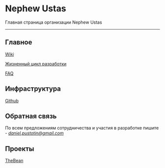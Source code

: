 # Nephew Ustas
Главная страница организации Nephew Ustas

---

## Главное
[Wiki](https://github.com/Nephew-Ustas/Nephew-Ustas/blob/main/Pages/Wiki.md)

[Жизненный цикл разработки](https://github.com/Nephew-Ustas/Nephew-Ustas/blob/main/Pages/LifeCycle.md)

[FAQ](https://github.com/Nephew-Ustas/Nephew-Ustas/blob/main/Pages/FAQ.md)

## Инфраструктура
[Github](https://github.com/Nephew-Ustas/Nephew-Ustas/blob/main/Pages/Github.md)

## Обратная связь
По всем предложениям сотрудничества и участия в разработке пишите - *daniel.pustotin@gmail.com*

## Проекты
[TheBean](https://github.com/Nephew-Ustas/Nephew-Ustas/blob/main/Pages/TheBean.md)
